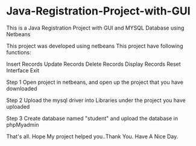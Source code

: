# Java-Registration-Project-with-GUI
This is a Java Registration Project with GUI and MYSQL Database using Netbeans

This project was developed using netbeans
This project have following functions:

Insert Records
Update Records
Delete Records
Display Records
Reset Interface
Exit


Step 1 Open project in netbeans, and open up the project that you have downloaded

Step 2 Upload the mysql driver into Libraries under the project you have uploaded

Step 3 Create database named "student" and upload the database in phpMyadmin

That's all. Hope My project helped you..Thank You. Have A Nice Day.


